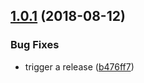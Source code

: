 ## [1.0.1](https://github.com/miikka/clj-sem-rel-test/compare/v1.0.0...v1.0.1) (2018-08-12)


### Bug Fixes

* trigger a release ([b476ff7](https://github.com/miikka/clj-sem-rel-test/commit/b476ff7))
